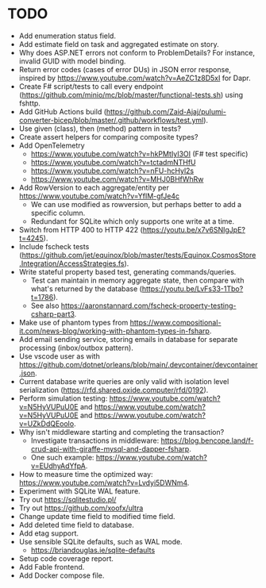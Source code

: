 # TODO

- Add enumeration status field.
- Add estimate field on task and aggregated estimate on story.
- Why does ASP.NET errors not conform to ProblemDetails? For instance, invalid GUID with model binding.
- Return error codes (cases of error DUs) in JSON error response, inspired by https://www.youtube.com/watch?v=AeZC1z8D5xI for Dapr.
- Create F# script/tests to call every endpoint (https://github.com/minio/mc/blob/master/functional-tests.sh) using fshttp.
- Add GitHub Actions build (https://github.com/Zaid-Ajaj/pulumi-converter-bicep/blob/master/.github/workflows/test.yml).
- Use given (class), then (method) pattern in tests?
- Create assert helpers for comparing composite types?
- Add OpenTelemetry
  - https://www.youtube.com/watch?v=hkPMtIyI3OI (F# test specific)
  - https://www.youtube.com/watch?v=tctadmNTHfU
  - https://www.youtube.com/watch?v=nFU-hcHyl2s
  - https://www.youtube.com/watch?v=MHJ0BHfWhRw
- Add RowVersion to each aggregate/entity per https://www.youtube.com/watch?v=YfIM-gfJe4c
  - We can use modified as rowversion, but perhaps better to add a specific column.
  - Redundant for SQLite which only supports one write at a time.
- Switch from HTTP 400 to HTTP 422 (https://youtu.be/x7v6SNIgJpE?t=4245).
- Include fscheck tests (https://github.com/jet/equinox/blob/master/tests/Equinox.CosmosStore.Integration/AccessStrategies.fs).
- Write stateful property based test, generating commands/queries.
  - Test can maintain in memory aggregate state, then compare with what's returned by the database (https://youtu.be/LvFs33-1Tbo?t=1786).
  - See also https://aaronstannard.com/fscheck-property-testing-csharp-part3.
- Make use of phantom types from https://www.compositional-it.com/news-blog/working-with-phantom-types-in-fsharp.
- Add email sending service, storing emails in database for separate processing (inbox/outbox pattern).
- Use vscode user as with https://github.com/dotnet/orleans/blob/main/.devcontainer/devcontainer.json.
- Current database write queries are only valid with isolation level serialization (https://rfd.shared.oxide.computer/rfd/0192).
- Perform simulation testing: https://www.youtube.com/watch?v=N5HyVUPuU0E and https://www.youtube.com/watch?v=N5HyVUPuU0E and https://www.youtube.com/watch?v=UZkDdQEoolo.
- Why isn't middleware starting and completing the transaction?
  - Investigate transactions in middleware: https://blog.bencope.land/f-crud-api-with-giraffe-mysql-and-dapper-fsharp.
  - One such example: https://www.youtube.com/watch?v=EUdhyAdYfpA.
- How to measure time the optimized way: https://www.youtube.com/watch?v=Lvdyi5DWNm4.
- Experiment with SQLite WAL feature.
- Try out https://sqlitestudio.pl/
- Try out https://github.com/xoofx/ultra
- Change update time field to modified time field.
- Add deleted time field to database.
- Add etag support.
- Use sensible SQLite defaults, such as WAL mode.
  - https://briandouglas.ie/sqlite-defaults
- Setup code coverage report.
- Add Fable frontend.
- Add Docker compose file.
